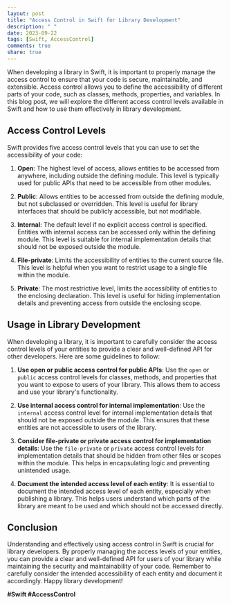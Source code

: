 ```yaml
---
layout: post
title: "Access Control in Swift for Library Development"
description: " "
date: 2023-09-22
tags: [Swift, AccessControl]
comments: true
share: true
---
```


When developing a library in Swift, it is important to properly manage the access control to ensure that your code is secure, maintainable, and extensible. Access control allows you to define the accessibility of different parts of your code, such as classes, methods, properties, and variables. In this blog post, we will explore the different access control levels available in Swift and how to use them effectively in library development.

## Access Control Levels

Swift provides five access control levels that you can use to set the accessibility of your code:

1. **Open**: The highest level of access, allows entities to be accessed from anywhere, including outside the defining module. This level is typically used for public APIs that need to be accessible from other modules.

2. **Public**: Allows entities to be accessed from outside the defining module, but not subclassed or overridden. This level is useful for library interfaces that should be publicly accessible, but not modifiable.

3. **Internal**: The default level if no explicit access control is specified. Entities with internal access can be accessed only within the defining module. This level is suitable for internal implementation details that should not be exposed outside the module.

4. **File-private**: Limits the accessibility of entities to the current source file. This level is helpful when you want to restrict usage to a single file within the module.

5. **Private**: The most restrictive level, limits the accessibility of entities to the enclosing declaration. This level is useful for hiding implementation details and preventing access from outside the enclosing scope.

## Usage in Library Development

When developing a library, it is important to carefully consider the access control levels of your entities to provide a clear and well-defined API for other developers. Here are some guidelines to follow:

1. **Use open or public access control for public APIs**: Use the `open` or `public` access control levels for classes, methods, and properties that you want to expose to users of your library. This allows them to access and use your library's functionality.

2. **Use internal access control for internal implementation**: Use the `internal` access control level for internal implementation details that should not be exposed outside the module. This ensures that these entities are not accessible to users of the library.

3. **Consider file-private or private access control for implementation details**: Use the `file-private` or `private` access control levels for implementation details that should be hidden from other files or scopes within the module. This helps in encapsulating logic and preventing unintended usage.

4. **Document the intended access level of each entity**: It is essential to document the intended access level of each entity, especially when publishing a library. This helps users understand which parts of the library are meant to be used and which should not be accessed directly.

## Conclusion

Understanding and effectively using access control in Swift is crucial for library developers. By properly managing the access levels of your entities, you can provide a clear and well-defined API for users of your library while maintaining the security and maintainability of your code. Remember to carefully consider the intended accessibility of each entity and document it accordingly. Happy library development!

**#Swift #AccessControl**